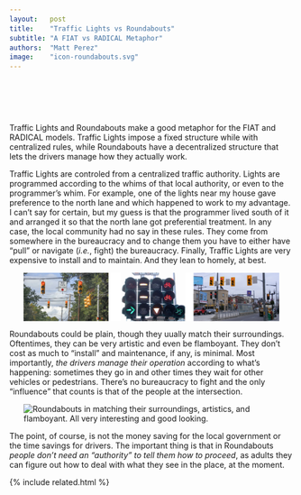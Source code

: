 ```yaml
---
layout:   post
title:    "Traffic Lights vs Roundabouts"
subtitle: "A FIAT vs RADICAL Metaphor"
authors:  "Matt Perez"
image:    "icon-roundabouts.svg"
---
```


<div style="display:none;">
 <p>Traffic Lights and Roundabouts make a good metaphor for the difference between <span class='_paradigm'>FIAT</span> vs <span class='_paradigm'>RADICAL</span> models.</p>
</div>

<h1>&nbsp;</h1>
 <p>Traffic Lights and Roundabouts make a good metaphor for the <span class="_paradigm">FIAT</span> and <span class="_paradigm">RADICAL</span> models. Traffic Lights impose a fixed structure while with centralized rules, while Roundabouts have a decentralized structure that lets the drivers manage how they actually work.</p>
 <p>Traffic Lights are controled from a centralized traffic authority. Lights are programmed according to the whims of that local authority, or even to the programmer&rsquo;s whim. For example, one of the lights near my house gave preference to the north lane and which happened to work to my advantage. I can&rsquo;t say for certain, but my guess is that the programmer lived south of it and arranged it so that the north lane got preferential treatment. In any case, the local community had no say in these rules. They come from somewhere in the bureaucracy and to change them you have to either have &ldquo;pull&rdquo; or navigate (<em>i.e.</em>, fight) the bureaucracy. Finally, Traffic Lights are very expensive to install and to maintain. And they lean to homely, at best.</p>
 <div class=_center>
  <img
   src="/assets/img/pic-traffic-lights.svg"
   style="display:block; margin:0 auto; "
   alt="Traffic lights hanging from power cables in the US, Europe, and Mexico: all pretty ugly."
   width="90%"
  >
 </div>
 <p>Roundabouts could be plain, though they uually match their surroundings. Oftentimes, they can be very artistic and even be flamboyant. They don&rsquo;t cost as much to &ldquo;install&rdquo; and maintenance, if any, is minimal. Most importantly, <em>the drivers manage their operation</em> according to what&rsquo;s happening: sometimes they go in and other times they wait for other vehicles or pedestrians. There&rsquo;s no bureaucracy to fight and the only &ldquo;influence&rdquo; that counts is that of the people at the intersection.</p>
 <div class=_center>
  <img
   src="/assets/img/pic-roundabouts.svg"
   style="display:block; margin:0 auto; "
   alt="Roundabouts in matching their surroundings, artistics, and flamboyant. All very interesting and good looking."
   width="90%"
  >
 </div>
 <p>The point, of course, is not the money saving for the local government or the time savings for drivers. The important thing is that in Roundabouts <em>people don&rsquo;t need an &ldquo;authority&rdquo; to tell them how to proceed</em>, as adults they can figure out how to deal with what they see in the place, at the moment.</p>

{% include related.html %}
